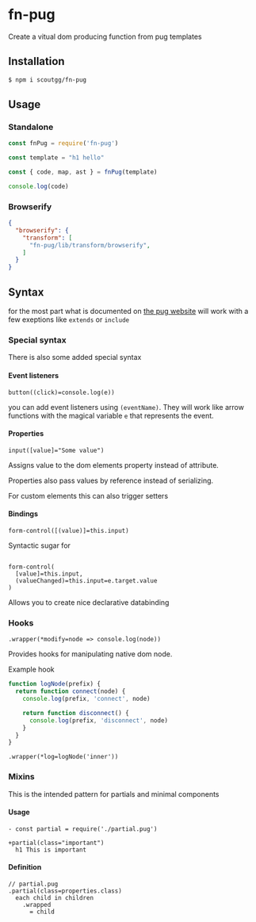 # fn-pug
Create a vitual dom producing function from pug templates

## Installation
```bash
$ npm i scoutgg/fn-pug
```
## Usage

### Standalone

```js
const fnPug = require('fn-pug')

const template = "h1 hello"

const { code, map, ast } = fnPug(template)

console.log(code)
```

### Browserify
```json
{
  "browserify": {
    "transform": [
      "fn-pug/lib/transform/browserify",
    ]
  }
}
```


## Syntax
for the most part what is documented on [the pug website](https://pugjs.org) will work with a few exeptions like `extends` or `include`

### Special syntax

There is also some added special syntax

#### Event listeners
```pug
button((click)=console.log(e))
```
you can add event listeners using `(eventName)`.
They will work like arrow functions with the magical variable `e` that represents the event.

#### Properties
```pug
input([value]="Some value")
```
Assigns value to the dom elements property instead of attribute.

Properties also pass values by reference instead of serializing.

For custom elements this can also trigger setters

#### Bindings
```pug
form-control([(value)]=this.input)
```
Syntactic sugar for

```pug

form-control(
  [value]=this.input, 
  (valueChanged)=this.input=e.target.value
)
```

Allows you to create nice declarative databinding

### Hooks

```pug
.wrapper(*modify=node => console.log(node))
```

Provides hooks for manipulating native dom node.

Example hook

```js
function logNode(prefix) {
  return function connect(node) {
    console.log(prefix, 'connect', node)

    return function disconnect() {
      console.log(prefix, 'disconnect', node)
    }
  }
}

```
```pug
.wrapper(*log=logNode('inner'))
```

### Mixins

This is the intended pattern for partials and minimal components

#### Usage
```pug
- const partial = require('./partial.pug')

+partial(class="important")
  h1 This is important
```

#### Definition
```pug
// partial.pug
.partial(class=properties.class)
  each child in children
    .wrapped
      = child
```
